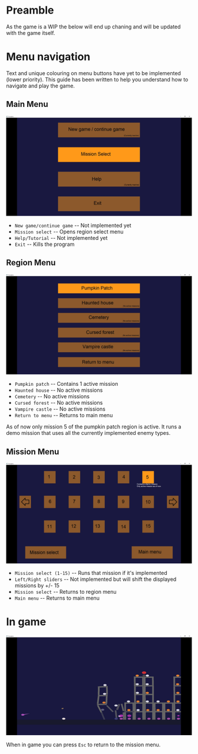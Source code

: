 # Preamble

As the game is a WIP the below will end up chaning and will be updated with the game itself.

# Menu navigation

Text and unique colouring on menu buttons have yet to be implemented (lower priority).
This guide has been written to help you understand how to navigate and play the game.

## Main Menu

![main_menu_img](./Images/main_menu.jpg)

- ```New game/continue game``` -- Not implemented yet
- ```Mission select``` -- Opens region select menu
- ```Help/Tutorial``` -- Not implemented yet
- ```Exit``` -- Kills the program

## Region Menu

![region_menu_img](./Images/region_menu.jpg)

- ```Pumpkin patch``` -- Contains 1 active mission
- ```Haunted house``` -- No active missions
- ```Cemetery``` -- No active missions
- ```Cursed forest``` -- No active missions
- ```Vampire castle``` -- No active missions
- ```Return to menu``` -- Returns to main menu

As of now only mission 5 of the pumpkin patch region is active.
It runs a demo mission that uses all the currently implemented enemy types.

## Mission Menu

![mission_menu_img](./Images/mission_menu.jpg)

- ```Mission select (1-15)``` -- Runs that mission if it's implemented
- ```Left/Right sliders``` -- Not implemented but will shift the displayed missions by +/- 15
- ```Mission select``` -- Returns to region menu
- ```Main menu``` -- Returns to main menu

# In game

![in_game_img](./Images/in_game.jpg)

When in game you can press ```Esc``` to return to the mission menu.
